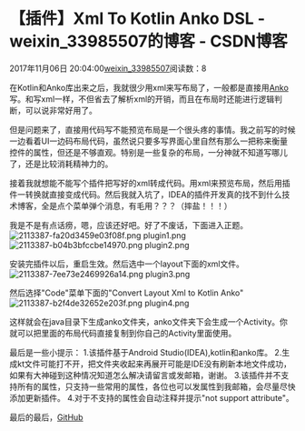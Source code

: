 # 【插件】Xml To Kotlin Anko DSL - weixin_33985507的博客 - CSDN博客
2017年11月06日 20:04:00[weixin_33985507](https://me.csdn.net/weixin_33985507)阅读数：8
> 
在Kotlin和Anko库出来之后，我就很少用xml来写布局了，一般都是直接用[Anko](https://link.jianshu.com?t=https://github.com/Kotlin/anko)写。和写xml一样，不但省去了解析xml的开销，而且在布局时还能进行逻辑判断，可以说非常好用了。
> 
但是问题来了，直接用代码写不能预览布局是一个很头疼的事情。我之前写的时候一边看着UI一边码布局代码，虽然说只要多写界面心里自然有那么一把称来衡量控件的属性，但还是不够直观。特别是一些复杂的布局，一分神就不知道写哪儿了，还是比较消耗精神力的。
> 
接着我就想能不能写个插件把写好的xml转成代码。用xml来预览布局，然后用插件一转换就直接变成代码。然后我就入坑了，IDEA的插件开发真的找不到什么技术博客，全是点个菜单弹个消息，有毛用？？？（摔盐！！！）
> 
我是不是有点话痨，嗯，应该还好吧。好了不废话，下面进入正题。
![2113387-fa20d3459e03f08f.png](https://upload-images.jianshu.io/upload_images/2113387-fa20d3459e03f08f.png)
plugin1.png
![2113387-b04b3bfccbe14970.png](https://upload-images.jianshu.io/upload_images/2113387-b04b3bfccbe14970.png)
plugin2.png
> 
安装完插件以后，重启生效。然后选中一个layout下面的xml文件。
![2113387-7ee73e2469926a14.png](https://upload-images.jianshu.io/upload_images/2113387-7ee73e2469926a14.png)
plugin3.png
> 
然后选择"Code"菜单下面的"Convert Layout Xml to Kotlin Anko"
![2113387-b2f4de32652e203f.png](https://upload-images.jianshu.io/upload_images/2113387-b2f4de32652e203f.png)
plugin4.png
> 
这样就会在java目录下生成anko文件夹，anko文件夹下会生成一个Activity。你就可以把里面的布局代码直接复制到你自己的Activity里面使用。
> 
最后是一些小提示：
1.该插件基于Android Studio(IDEA),kotlin和anko库。
2.生成kt文件可能打不开，把文件夹收起来再展开可能是IDE没有刷新本地文件成功，如果有大神碰到这种情况知道怎么解决请留言或发邮箱，谢谢。
3.该插件并不支持所有的属性，只支持一些常用的属性，各位也可以发属性到我邮箱，会尽量尽快添加更新插件。
4.对于不支持的属性会自动注释并提示"not support attribute"。
> 
最后的最后，[GitHub](https://link.jianshu.com?t=https://github.com/Linyuzai/LayoutXmlConverter)
